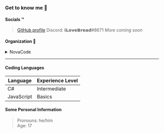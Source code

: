 ### Get to know me :thinking:

#### Socials :tm:
> [GitHub profile](https://github.com/iLoveBread-NovaCode "iLoveBread-NovaCode GitHub profile")
> Discord: 𝗶𝗟𝗼𝘃𝗲𝗕𝗿𝗲𝗮𝗱#8671
> *More coming soon*

#### Organization :office:
<details><summary>NovaCode</summary>

> [Page](https://github.com/NovaCode-Projects "NovaCode GitHub")<br>
> [Organization Members](https://github.com/orgs/NovaCode-Projects/people "NovaCode Members")<br>
> [Discord Server](https://discord.gg/sYxSJNVjau "NovaCode Discord Server")

</details>

***

#### Coding Languages
| Language | Experience Level |
| -------- | ---------------- |
| C#       | Intermediate     |
| JavaScript | Basics         |

#### Some Personal Information
> Pronouns: he/him<br>
> Age: 17
